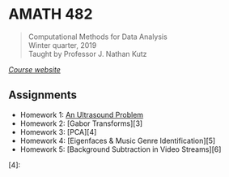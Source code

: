 # AMATH 482

> Computational Methods for Data Analysis  
> Winter quarter, 2019  
> Taught by Professor J. Nathan Kutz  

_[Course website][1]_

## Assignments

 * Homework 1: [An Ultrasound Problem][2]
 * Homework 2: [Gabor Transforms][3]
 * Homework 3: [PCA][4]
 * Homework 4: [Eigenfaces & Music Genre Identification][5]
 * Homework 5: [Background Subtraction in Video Streams][6]


[1]: https://faculty.washington.edu/kutz/KutzBook/KutzBook.html
[2]:
[3]:
[4]:
